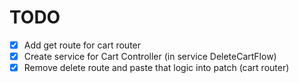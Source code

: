 # TODO
- [x] Add get route for cart router
- [x] Create service for Cart Controller (in service DeleteCartFlow)
- [x] Remove delete route and paste that logic into patch (cart router)
